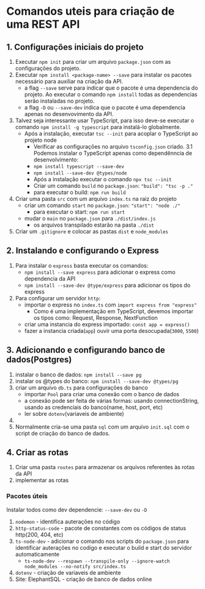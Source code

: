 # Comandos uteis para criação de uma REST API

## 1. Configurações iniciais do projeto

1. Executar `npm init` para criar um arquivo `package.json` com as configurações do projeto.
2. Executar `npm install <package-name> --save` para instalar os pacotes necessário para auxiliar na criação da API.
   - a flag `--save` serve para indicar que o pacote é uma dependencia do projeto. Ao executar o comando `npm install` todas as dependencias serão instaladas no projeto.
   - a flag `-D` ou `--save-dev` indica que o pacote é uma dependencia apenas no desenvovimento da API.
3. Talvez seja interessante usar TypeScript, para isso deve-se executar o comando `npm install -g typescript` para instalá-lo globalmente.
   - Após a instalação, executar `tsc --init` para acoplar o TypeScript ao projeto node
     - Verificar as configurações no arquivo `tsconfig.json` criado.
   3.1 Podemos instalar o TypeScript apenas como dependênncia de desenvolvimento: 
     - `npm install typescript --save-dev`
     - `npm install --save-dev @types/node`
     - Após a instalação executar o comando `npx tsc --init` 
     - Criar um comando `build` no `package.json`: `"build": "tsc -p ."`
     - para executar o build: `npm run build`
4. Criar uma pasta `src` com um arquivo `index.ts` na raiz do projeto
   - criar um comando `start` no `package.json`: `"start": "node ./"`
     - para executar o start: `npm run start`
   - mudar o `main` no `package.json` para `./dist/index.js`
     - os arquivos transpilado estarão na pasta `./dist`
5. Criar um `.gitignore` e colocar as pastas `dist` e `node_modules`

## 2. Instalando e configurando o Express


1. Para instalar o `express` basta executar os comandos:
   - `npm install --save express` para adicionar o express como dependencia da API
   - `npm install --save-dev @type/express` para adicionar os tipos do express
2. Para configurar um servidor `http`:
   - importar o express no `index.ts` com `import express from "express"`
     - Como é uma implementação em TypeScript, devemos importar os tipos como: Request, Response, NextFunction
   - criar uma instancia do express importado: `const app = express()`
   - fazer a instancia criada(`app`) ouvir uma porta desocupada(`3000`, `5500`)

## 3. Adicionando e configurando banco de dados(Postgres)

1. instalar o banco de dados: `npm install --save pg`
2. instalar os @types do banco: `npm install --save-dev @types/pg`
3. criar um arquivo `db.ts` para configurações do banco
   - importar `Pool` para criar uma conexão com o banco de dados
   - a conexão pode ser feita de várias formas: usando connectionString, usando as credenciais do banco(name, host, port, etc)
   - ler sobre `dotenv`(variaveis de ambiente)
4. 
5. Normalmente cria-se uma pasta `sql` com um arquivo `init.sql` com o script de criação do banco de dados.

## 4. Criar as rotas

1. Criar uma pasta `routes` para armazenar os arquivos referentes às rotas da API
2. implementar as rotas

### Pacotes úteis
Instalar todos como dev dependencie: `--save-dev` ou `-D`
1. `nodemon` - identifica auterações no código
2. `http-status-code` - pacote de constantes com os códigos de status http(200, 404, etc)
3. `ts-node-dev` - adicionar o comando nos scripts do `package.json` para identificar auterações no codigo e executar o build e start do servidor automaticamente
   - `ts-node-dev --respawn --transpile-only --ignore-watch node_modules --no-notify src/index.ts`
4. `dotenv` - criação de variaveis de ambiente
5. Site: ElephantSQL - criação de banco de dados online